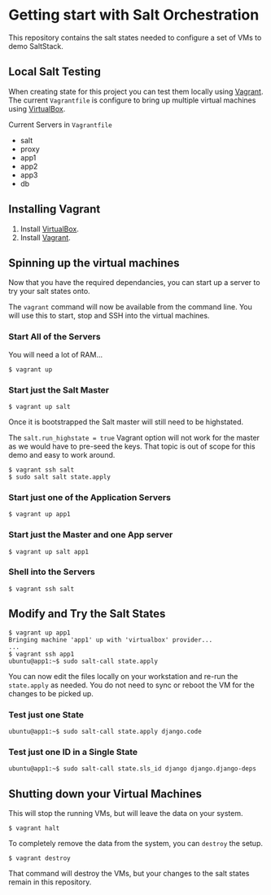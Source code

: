 # Getting start with Salt Orchestration

This repository contains the salt states needed to configure a set of VMs to demo SaltStack.

## Local Salt Testing

When creating state for this project you can test them locally using [Vagrant](https://www.vagrantup.com). The current `Vagrantfile` is configure to bring up multiple virtual machines using [VirtualBox](https://www.virtualbox.org).

Current Servers in `Vagrantfile`

* salt
* proxy
* app1
* app2
* app3
* db

## Installing Vagrant

1. Install [VirtualBox](https://www.virtualbox.org/wiki/Downloads).
2. Install [Vagrant](https://www.vagrantup.com/downloads.html).

## Spinning up the virtual machines

Now that you have the required dependancies, you can start up a server to try your salt states onto.

The `vagrant` command will now be available from the command line. You will use this to start, stop and SSH into the virtual machines.

### Start All of the Servers

You will need a lot of RAM...

```console
$ vagrant up
```

### Start just the Salt Master

```console
$ vagrant up salt
```

Once it is bootstrapped the Salt master will still need to be highstated.

The `salt.run_highstate = true` Vagrant option will not work for the master as we would have to pre-seed the keys. That topic is out of scope for this demo and easy to work around.

```console
$ vagrant ssh salt
$ sudo salt salt state.apply
```

### Start just one of the Application Servers

```console
$ vagrant up app1
```

### Start just the Master and one App server

```console
$ vagrant up salt app1
```

### Shell into the Servers

```console
$ vagrant ssh salt
```

## Modify and Try the Salt States

```console
$ vagrant up app1
Bringing machine 'app1' up with 'virtualbox' provider...
...
$ vagrant ssh app1
ubuntu@app1:~$ sudo salt-call state.apply
```

You can now edit the files locally on your workstation and re-run the `state.apply` as needed. You do not need to sync or reboot the VM for the changes to be picked up.

### Test just one State

```console
ubuntu@app1:~$ sudo salt-call state.apply django.code
```

### Test just one ID in a Single State

```console
ubuntu@app1:~$ sudo salt-call state.sls_id django django.django-deps
```

## Shutting down your Virtual Machines

This will stop the running VMs, but will leave the data on your system.

```console
$ vagrant halt
```

To completely remove the data from the system, you can `destroy` the setup.

```console
$ vagrant destroy
```

That command will destroy the VMs, but your changes to the salt states remain in this repository.
